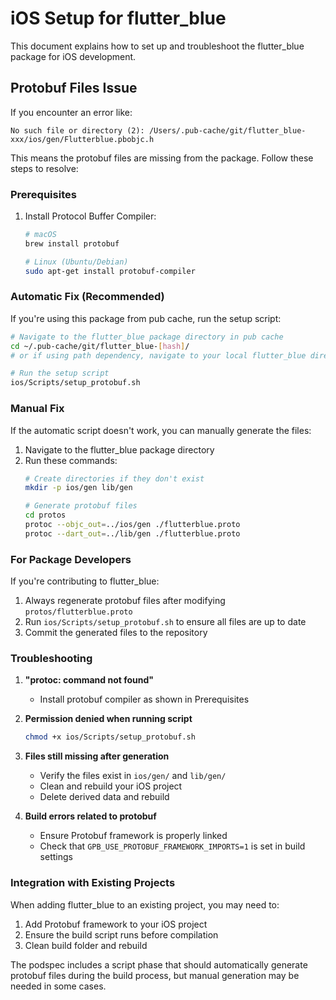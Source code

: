# iOS Setup for flutter_blue

This document explains how to set up and troubleshoot the flutter_blue package for iOS development.

## Protobuf Files Issue

If you encounter an error like:
```
No such file or directory (2): /Users/.pub-cache/git/flutter_blue-xxx/ios/gen/Flutterblue.pbobjc.h
```

This means the protobuf files are missing from the package. Follow these steps to resolve:

### Prerequisites

1. Install Protocol Buffer Compiler:
   ```bash
   # macOS
   brew install protobuf
   
   # Linux (Ubuntu/Debian)
   sudo apt-get install protobuf-compiler
   ```

### Automatic Fix (Recommended)

If you're using this package from pub cache, run the setup script:

```bash
# Navigate to the flutter_blue package directory in pub cache
cd ~/.pub-cache/git/flutter_blue-[hash]/
# or if using path dependency, navigate to your local flutter_blue directory

# Run the setup script
ios/Scripts/setup_protobuf.sh
```

### Manual Fix

If the automatic script doesn't work, you can manually generate the files:

1. Navigate to the flutter_blue package directory
2. Run these commands:
   ```bash
   # Create directories if they don't exist
   mkdir -p ios/gen lib/gen
   
   # Generate protobuf files
   cd protos
   protoc --objc_out=../ios/gen ./flutterblue.proto
   protoc --dart_out=../lib/gen ./flutterblue.proto
   ```

### For Package Developers

If you're contributing to flutter_blue:

1. Always regenerate protobuf files after modifying `protos/flutterblue.proto`
2. Run `ios/Scripts/setup_protobuf.sh` to ensure all files are up to date
3. Commit the generated files to the repository

### Troubleshooting

1. **"protoc: command not found"**
   - Install protobuf compiler as shown in Prerequisites

2. **Permission denied when running script**
   ```bash
   chmod +x ios/Scripts/setup_protobuf.sh
   ```

3. **Files still missing after generation**
   - Verify the files exist in `ios/gen/` and `lib/gen/`
   - Clean and rebuild your iOS project
   - Delete derived data and rebuild

4. **Build errors related to protobuf**
   - Ensure Protobuf framework is properly linked
   - Check that `GPB_USE_PROTOBUF_FRAMEWORK_IMPORTS=1` is set in build settings

### Integration with Existing Projects

When adding flutter_blue to an existing project, you may need to:

1. Add Protobuf framework to your iOS project
2. Ensure the build script runs before compilation
3. Clean build folder and rebuild

The podspec includes a script phase that should automatically generate protobuf files during the build process, but manual generation may be needed in some cases.

